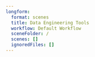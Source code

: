 ```yaml
---
longform:
  format: scenes
  title: Data Engineering Tools
  workflow: Default Workflow
  sceneFolder: /
  scenes: []
  ignoredFiles: []
---
```

